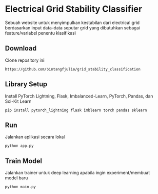 # Electrical Grid Stability Classifier

Sebuah website untuk menyimpulkan kestabilan dari electrical grid berdasarkan input data-data seputar grid yang dibutuhkan sebagai feature/variabel penentu klasifikasi

## Download
Clone repository ini
```
https://github.com/bintangfjulio/grid_stability_classification
```
## Library Setup
Install PyTorch Lightning, Flask, Imbalanced-Learn, PyTorch, Pandas, dan Sci-Kit Learn
```
pip install pytorch_lightning flask imblearn torch pandas sklearn
```

## Run
Jalankan aplikasi secara lokal
```
python app.py
```

## Train Model
Jalankan trainer untuk deep learning apabila ingin experiment/membuat model baru
```
python main.py
```
